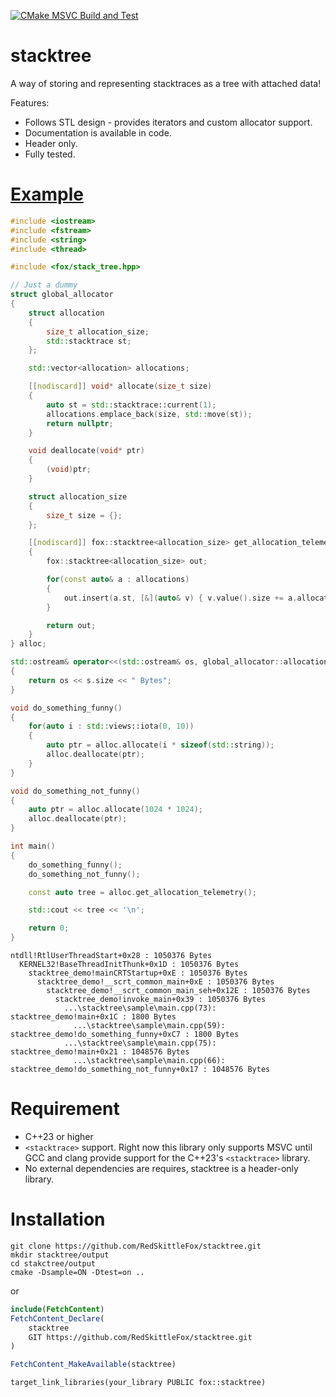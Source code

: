 [![CMake MSVC Build and Test](https://github.com/RedSkittleFox/stacktree/actions/workflows/cmake-msvc-build.yml/badge.svg)](https://github.com/RedSkittleFox/stacktree/actions/workflows/cmake-msvc-build.yml)
# stacktree
A way of storing and representing stacktraces as a tree with attached data!

Features:
* Follows STL design - provides iterators and custom allocator support. 
* Documentation is available in code.
* Header only.
* Fully tested.

# [Example](https://github.com/RedSkittleFox/stacktree/blob/main/sample/main.cpp)
```cpp
#include <iostream>
#include <fstream>
#include <string>
#include <thread>

#include <fox/stack_tree.hpp>

// Just a dummy
struct global_allocator
{
	struct allocation
	{
		size_t allocation_size;
		std::stacktrace st;
	};

	std::vector<allocation> allocations;

	[[nodiscard]] void* allocate(size_t size)
	{
		auto st = std::stacktrace::current(1);
		allocations.emplace_back(size, std::move(st));
		return nullptr;
	}

	void deallocate(void* ptr)
	{
		(void)ptr;
	}

	struct allocation_size
	{
		size_t size = {};
	};

	[[nodiscard]] fox::stacktree<allocation_size> get_allocation_telemetry() const
	{
		fox::stacktree<allocation_size> out;

		for(const auto& a : allocations)
		{
			out.insert(a.st, [&](auto& v) { v.value().size += a.allocation_size; });
		}

		return out;
	}
} alloc;

std::ostream& operator<<(std::ostream& os, global_allocator::allocation_size s)
{
	return os << s.size << " Bytes";
}

void do_something_funny()
{
	for(auto i : std::views::iota(0, 10))
	{
		auto ptr = alloc.allocate(i * sizeof(std::string));
		alloc.deallocate(ptr);
	}
}

void do_something_not_funny()
{
	auto ptr = alloc.allocate(1024 * 1024);
	alloc.deallocate(ptr);
}

int main()
{
	do_something_funny();
	do_something_not_funny();

	const auto tree = alloc.get_allocation_telemetry();

	std::cout << tree << '\n';

	return 0;
}
```

```
ntdll!RtlUserThreadStart+0x28 : 1050376 Bytes
  KERNEL32!BaseThreadInitThunk+0x1D : 1050376 Bytes
    stacktree_demo!mainCRTStartup+0xE : 1050376 Bytes
      stacktree_demo!__scrt_common_main+0xE : 1050376 Bytes
        stacktree_demo!__scrt_common_main_seh+0x12E : 1050376 Bytes
          stacktree_demo!invoke_main+0x39 : 1050376 Bytes
            ...\stacktree\sample\main.cpp(73): stacktree_demo!main+0x1C : 1800 Bytes
              ...\stacktree\sample\main.cpp(59): stacktree_demo!do_something_funny+0xC7 : 1800 Bytes
            ...\stacktree\sample\main.cpp(75): stacktree_demo!main+0x21 : 1048576 Bytes
              ...\stacktree\sample\main.cpp(66): stacktree_demo!do_something_not_funny+0x17 : 1048576 Bytes
```

# Requirement
* C++23 or higher 
* `<stacktrace>` support. Right now this library only supports MSVC until GCC and clang provide support for the C++23's `<stacktrace>` library.
* No external dependencies are requires, stacktree is a header-only library.

# Installation
```
git clone https://github.com/RedSkittleFox/stacktree.git
mkdir stacktree/output
cd stakctree/output
cmake -Dsample=ON -Dtest=on .. 
```
or
```cmake
include(FetchContent)
FetchContent_Declare(
    stacktree
    GIT https://github.com/RedSkittleFox/stacktree.git
)

FetchContent_MakeAvailable(stacktree)

```

```
target_link_libraries(your_library PUBLIC fox::stacktree)
```
